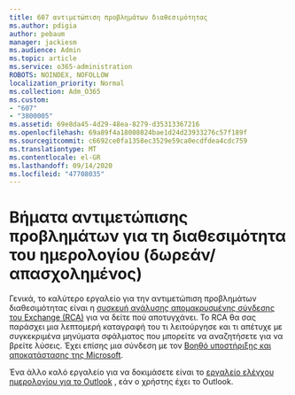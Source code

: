 ```yaml
---
title: 607 αντιμετώπιση προβλημάτων διαθεσιμότητας
ms.author: pdigia
author: pebaum
manager: jackiesm
ms.audience: Admin
ms.topic: article
ms.service: o365-administration
ROBOTS: NOINDEX, NOFOLLOW
localization_priority: Normal
ms.collection: Adm_O365
ms.custom:
- "607"
- "3800005"
ms.assetid: 69e8da45-4d29-48ea-8279-d35313367216
ms.openlocfilehash: 69a89f4a18008024bae1d24d23933276c57f189f
ms.sourcegitcommit: c6692ce0fa1358ec3529e59ca0ecdfdea4cdc759
ms.translationtype: MT
ms.contentlocale: el-GR
ms.lasthandoff: 09/14/2020
ms.locfileid: "47708035"
---
```

# <a name="troubleshooting-steps-for-calendar-availability-freebusy"></a>Βήματα αντιμετώπισης προβλημάτων για τη διαθεσιμότητα του ημερολογίου (δωρεάν/απασχολημένος)

Γενικά, το καλύτερο εργαλείο για την αντιμετώπιση προβλημάτων διαθεσιμότητας είναι η [συσκευή ανάλυσης απομακρυσμένης σύνδεσης του Exchange (RCA)](https://testconnectivity.microsoft.com/Default.aspx?testId=freeBusy) για να δείτε πού αποτυγχάνει. Το RCA θα σας παράσχει μια λεπτομερή καταγραφή του τι λειτούργησε και τι απέτυχε με συγκεκριμένα μηνύματα σφάλματος που μπορείτε να αναζητήσετε για να βρείτε λύσεις. Έχει επίσης μια σύνδεση με τον [Βοηθό υποστήριξης και αποκατάστασης της Microsoft](https://diagnostics.office.com/).

Ένα άλλο καλό εργαλείο για να δοκιμάσετε είναι το [εργαλείο ελέγχου ημερολογίου για το Outlook](https://www.microsoft.com/download/details.aspx?id=28786) , εάν ο χρήστης έχει το Outlook.

